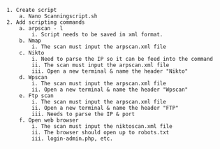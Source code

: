 	1. Create script 
		a. Nano Scanningscript.sh
	2. Add scripting commands
		a. arpscan - l
			i. Script needs to be saved in xml format.
		b. Nmap
			i. The scan must input the arpscan.xml file
		c. Nikto
			i. Need to parse the IP so it can be feed into the command
			ii. The scan must input the arpscan.xml file
			iii. Open a new terminal & name the header "Nikto"
		d. Wpscan
			i. The scan must input the arpscan.xml file
			ii. Open a new terminal & name the header "Wpscan"
		e. Ftp scan
			i. The scan must input the arpscan.xml file
			ii. Open a new terminal & name the header "FTP"
			iii. Needs to parse the IP & port
		f. Open web browser
			i. The scan must input the niktoscan.xml file
			ii. The browser should open up to robots.txt
			iii. login-admin.php, etc.

